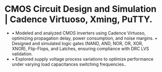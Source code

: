 # CMOS Circuit Design and Simulation | Cadence Virtuoso, Xming, PuTTY.
- • Modeled and analyzed CMOS inverters using Cadence Virtuoso, optimizing propagation delay, power consumption,
and noise margins.
 • Designed and simulated logic gates (NAND, AND, NOR, OR, XOR, XNOR), Flip-Flops, and Latches, ensuring
compliance with DRC LVS validation.
- • Explored supply voltage process variations to optimize performance under varying load capacitances switching
frequencies..
